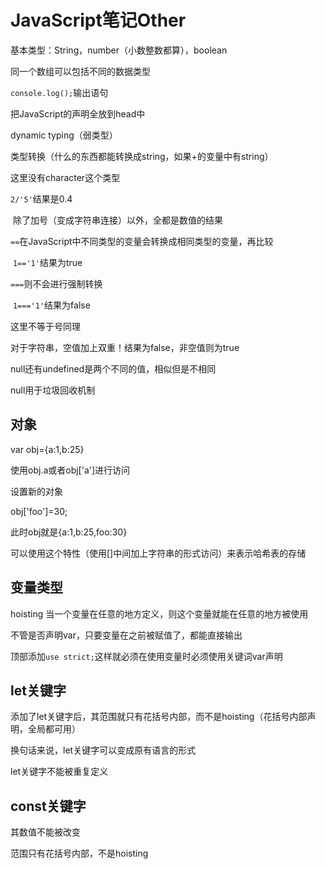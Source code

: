 # JavaScript笔记Other

基本类型：String，number（小数整数都算），boolean

同一个数组可以包括不同的数据类型

```console.log();```输出语句

把JavaScript的声明全放到head中

dynamic typing（弱类型）

类型转换（什么的东西都能转换成string，如果+的变量中有string）

这里没有character这个类型

```2/'5'```结果是0.4

​	除了加号（变成字符串连接）以外，全都是数值的结果

```==```在JavaScript中不同类型的变量会转换成相同类型的变量，再比较

​	```1=='1'```结果为true

```===```则不会进行强制转换

​	```1==='1'```结果为false

这里不等于号同理

对于字符串，空值加上双重！结果为false，非空值则为true



null还有undefined是两个不同的值，相似但是不相同

null用于垃圾回收机制

## 对象

var obj={a:1,b:25}

使用obj.a或者obj['a']进行访问

设置新的对象

obj['foo']=30;

此时obj就是{a:1,b:25,foo:30}

可以使用这个特性（使用[]中间加上字符串的形式访问）来表示哈希表的存储

## 变量类型

hoisting 当一个变量在任意的地方定义，则这个变量就能在任意的地方被使用

不管是否声明var，只要变量在之前被赋值了，都能直接输出

顶部添加```use strict;```这样就必须在使用变量时必须使用关键词var声明

## let关键字

添加了let关键字后，其范围就只有花括号内部，而不是hoisting（花括号内部声明，全局都可用）

换句话来说，let关键字可以变成原有语言的形式

let关键字不能被重复定义

## const关键字

其数值不能被改变

范围只有花括号内部，不是hoisting	